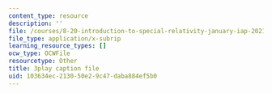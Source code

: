 ```yaml
---
content_type: resource
description: ''
file: /courses/8-20-introduction-to-special-relativity-january-iap-2021/103634ec213050e29c47daba884ef5b0_8ytpmbkqF54.vtt
file_type: application/x-subrip
learning_resource_types: []
ocw_type: OCWFile
resourcetype: Other
title: 3play caption file
uid: 103634ec-2130-50e2-9c47-daba884ef5b0
---
```

